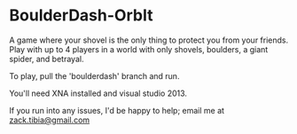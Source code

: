 BoulderDash-OrbIt
=================

A game where your shovel is the only thing to protect you from your friends.
Play with up to 4 players in a world with only shovels, boulders, a giant spider, and betrayal.

To play, pull the 'boulderdash' branch and run. 

You'll need XNA installed and visual studio 2013.

If you run into any issues, I'd be happy to help; email me at zack.tibia@gmail.com
